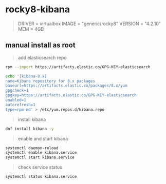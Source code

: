 # rocky8-kibana

> DRIVER = virtualbox
> IMAGE = "generic/rocky8"
> VERSION = "4.2.10"
> MEM = 4GB

## manual install as root

> add elasticsearch repo

```bash
rpm --import https://artifacts.elastic.co/GPG-KEY-elasticsearch

echo '[kibana-8.x]
name=Kibana repository for 8.x packages
baseurl=https://artifacts.elastic.co/packages/8.x/yum
gpgcheck=1
gpgkey=https://artifacts.elastic.co/GPG-KEY-elasticsearch
enabled=1
autorefresh=1
type=rpm-md' > /etc/yum.repos.d/kibana.repo
```

> install kibana

```bash
dnf install kibana -y
```

> enable and start kibana

```bash
systemctl daemon-reload
systemctl enable kibana.service
systemctl start kibana.service
```

> check service status

```bash
systemctl status kibana.service
```
